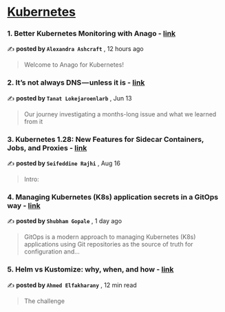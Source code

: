 
<h1><a href=https://medium.com/tag/kubernetes/recommended target="_blank" rel="noopener noreferrer">Kubernetes</a></h1>
<h3>1. Better Kubernetes Monitoring with Anago - <a href=https://medium.com/@lash211/kubernetes-monitoring-with-anago-bdf6cd3b4c61?source=tag_recommended_feed---------0-84----------kubernetes----------06523d5e_3907_44cc_89b1_e66bf216d591------- target="_blank" rel="noopener noreferrer">link</a></h3>

✍️ **posted by `Alexandra Ashcraft`** <date> , 12 hours ago</date>

<blockquote>Welcome to Anago for Kubernetes!</blockquote>

<h3>2. It’s not always DNS — unless it is - <a href=https://medium.com/adevinta-tech-blog/its-not-always-dns-unless-it-is-16858df17d3f?source=tag_recommended_feed---------1-107----------kubernetes----------06523d5e_3907_44cc_89b1_e66bf216d591------- target="_blank" rel="noopener noreferrer">link</a></h3>

✍️ **posted by `Tanat Lokejaroenlarb`** <date> , Jun 13</date>

<blockquote>Our journey investigating a months-long issue and what we learned from it</blockquote>

<h3>3. Kubernetes 1.28: New Features for Sidecar Containers, Jobs, and Proxies - <a href=https://medium.com/@seifeddinerajhi/kubernetes-1-28-new-features-for-sidecar-containers-jobs-and-proxies-1c30315243e9?source=tag_recommended_feed---------2-85----------kubernetes----------06523d5e_3907_44cc_89b1_e66bf216d591------- target="_blank" rel="noopener noreferrer">link</a></h3>

✍️ **posted by `Seifeddine Rajhi`** <date> , Aug 16</date>

<blockquote>Intro:</blockquote>

<h3>4. Managing Kubernetes (K8s) application secrets in a GitOps way - <a href=https://medium.com/@shubhindia123_4067/managing-kubernetes-k8s-application-secrets-in-a-gitops-way-4067425eaa05?source=tag_recommended_feed---------3-84----------kubernetes----------06523d5e_3907_44cc_89b1_e66bf216d591------- target="_blank" rel="noopener noreferrer">link</a></h3>

✍️ **posted by `Shubham Gopale`** <date> , 1 day ago</date>

<blockquote>GitOps is a modern approach to managing Kubernetes (K8s) applications using Git repositories as the source of truth for configuration and…</blockquote>

<h3>5. Helm vs Kustomize: why, when, and how - <a href=https://medium.com/@elfakharany/helm-vs-kustomize-why-when-and-how-5d5ba0f80234?source=tag_recommended_feed---------4-107----------kubernetes----------06523d5e_3907_44cc_89b1_e66bf216d591------- target="_blank" rel="noopener noreferrer">link</a></h3>

✍️ **posted by `Ahmed Elfakharany`** <date> , 12 min read</date>

<blockquote>The challenge</blockquote>

